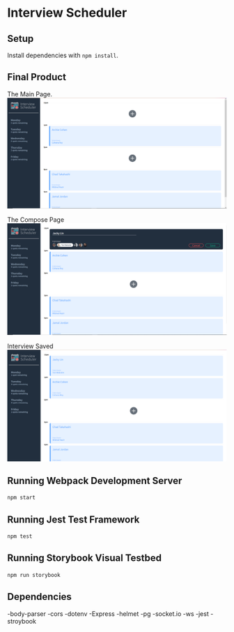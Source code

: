 # Interview Scheduler

## Setup

Install dependencies with `npm install`.
## Final Product
The Main Page.
!["screenshot description"](https://github.com/JackyLin1/scheduler/blob/master/public/images/Main%20Page.PNG)

The Compose Page
!["screenshot description"](https://github.com/JackyLin1/scheduler/blob/master/public/images/Choosing.PNG)

Interview Saved
!["screenshot description"](https://github.com/JackyLin1/scheduler/blob/master/public/images/Saved.PNG)

## Running Webpack Development Server

```sh
npm start
```

## Running Jest Test Framework

```sh
npm test
```

## Running Storybook Visual Testbed

```sh
npm run storybook
```
## Dependencies

-body-parser
-cors
-dotenv
-Express
-helmet
-pg
-socket.io
-ws
-jest
-stroybook